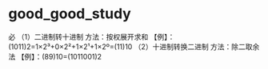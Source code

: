 # good_good_study
必
（1）二进制转十进制
方法：按权展开求和
【例】：(1011)2=1×2³+0×2²+1×2¹+1×2º=(11)10
（2）十进制转换二进制
方法：除二取余法
【例】：(89)10=(1011001)2
